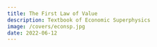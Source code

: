 ```yaml
---
title: The First Law of Value
description: Textbook of Economic Superphysics
image: /covers/econsp.jpg
date: 2022-06-12
---
```

